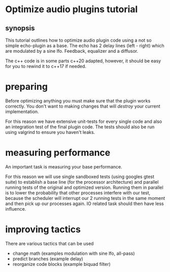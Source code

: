 # Optimize audio plugins tutorial

## synopsis

This tutorial outlines how to optimize audio plugin code
using a not so simple echo-plugin as a base.
The echo has 2 delay lines (left - right) which are modulated by a sine lfo.
Feedback, equalizer and a diffusor.

The c++ code is in some parts c++20 adapted, however, it should be easy for you to rewind it to c++17 if needed.


# preparing

Before optimizing anything you must make sure that the plugin works correctly. You don't want to
making changes that will *destroy* your current implementation. 

For this reason we have extensive unit-tests for every single code and also an integration test of the final plugin code.
The tests should also be run using valgrind to ensure you haven't leaks.

# measuring performance

An important task is measuring your base performance.

For this reason we will use single sandboxed tests (using googles gtest suite) to establish a base line (for the 
processor architecture) and parallel running tests of the original and optimized version. Running them in parallel is 
to lower the probability that other processes interfere with our test, because the scheduler will interrupt our 2 running
tests in the same moment and then pick up our processes again. IO related task should then have less influence.

# improving tactics

There are various tactics that can be used

- change math (examples modulation with sine lfo, all-pass)
- predict branches (example delay)
- reorganize code blocks (example biquad filter)






